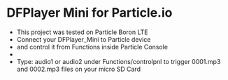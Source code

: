 # DFPlayer Mini for Particle.io

* This project was tested on Particle Boron LTE
* Connect your DFPlayer_Mini to Particle device
* and control it from Functions inside Particle Console
*
* Type: audio1 or audio2 under Functions/controlpnl to trigger 0001.mp3 and 0002.mp3 files on your micro SD Card
